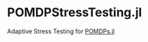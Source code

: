 # POMDPStressTesting.jl
Adaptive Stress Testing for [POMDPs.jl](https://github.com/JuliaPOMDP/POMDPs.jl)
